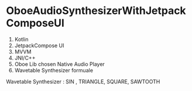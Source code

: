 # OboeAudioSynthesizerWithJetpackComposeUI

1. Kotlin
2. JetpackCompose UI
3. MVVM
4. JNI/C++
5. Oboe Lib chosen Native Audio Player
6. Wavetable Synthesizer formuale

Wavetable Synthesizer : SIN , TRIANGLE, SQUARE, SAWTOOTH
